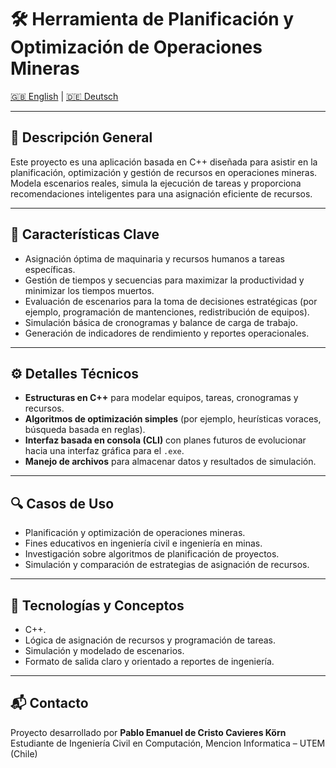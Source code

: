 # 🛠️ Herramienta de Planificación y Optimización de Operaciones Mineras

[🇬🇧 English](README.md) | [🇩🇪 Deutsch](README.de.md)

---

## 📌 Descripción General

Este proyecto es una aplicación basada en C++ diseñada para asistir en la planificación, optimización y gestión de recursos en operaciones mineras. Modela escenarios reales, simula la ejecución de tareas y proporciona recomendaciones inteligentes para una asignación eficiente de recursos.

---

## 🎯 Características Clave

- Asignación óptima de maquinaria y recursos humanos a tareas específicas.
- Gestión de tiempos y secuencias para maximizar la productividad y minimizar los tiempos muertos.
- Evaluación de escenarios para la toma de decisiones estratégicas (por ejemplo, programación de mantenciones, redistribución de equipos).
- Simulación básica de cronogramas y balance de carga de trabajo.
- Generación de indicadores de rendimiento y reportes operacionales.

---

## ⚙️ Detalles Técnicos

- **Estructuras en C++** para modelar equipos, tareas, cronogramas y recursos.
- **Algoritmos de optimización simples** (por ejemplo, heurísticas voraces, búsqueda basada en reglas).
- **Interfaz basada en consola (CLI)** con planes futuros de evolucionar hacia una interfaz gráfica para el `.exe`.
- **Manejo de archivos** para almacenar datos y resultados de simulación.

---

## 🔍 Casos de Uso

- Planificación y optimización de operaciones mineras.
- Fines educativos en ingeniería civil e ingeniería en minas.
- Investigación sobre algoritmos de planificación de proyectos.
- Simulación y comparación de estrategias de asignación de recursos.

---

## 🧠 Tecnologías y Conceptos

- C++.
- Lógica de asignación de recursos y programación de tareas.
- Simulación y modelado de escenarios.
- Formato de salida claro y orientado a reportes de ingeniería.

---

## 📬 Contacto

Proyecto desarrollado por **Pablo Emanuel de Cristo Cavieres Körn**  
Estudiante de Ingeniería Civil en Computación, Mencion Informatica – UTEM (Chile)